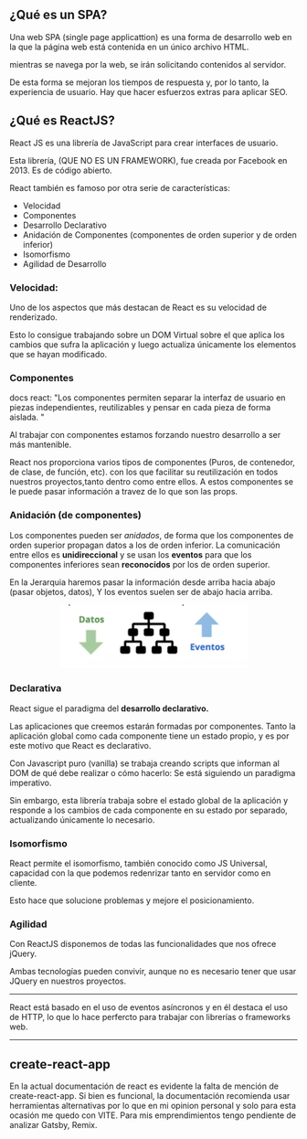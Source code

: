 
## ¿Qué es un SPA?

Una web SPA (single page applicattion) es una forma de desarrollo web en la que la página web está contenida en un único archivo HTML.

mientras se navega por la web, se irán solicitando contenidos al servidor.

De esta forma se mejoran los tiempos de respuesta y, por lo tanto, la experiencia de usuario.
Hay que hacer esfuerzos extras para aplicar SEO.

## ¿Qué es ReactJS?

React JS es una librería de JavaScript para crear interfaces de usuario.

Esta librería, (QUE NO ES UN FRAMEWORK), fue creada por Facebook en 2013.
Es de código abierto.

React también es famoso por otra serie de características:

* Velocidad
* Componentes
* Desarrollo Declarativo
* Anidación de Componentes (componentes de orden superior y de orden inferior) 
* Isomorfismo
* Agilidad de Desarrollo


 ### Velocidad:

Uno de los aspectos que más destacan de React es su velocidad de renderizado.

Esto lo consigue trabajando sobre un DOM Virtual sobre el que aplica los cambios que sufra la aplicación y luego actualiza únicamente los elementos que se hayan modificado.

### Componentes

docs react: "Los componentes permiten separar la interfaz de usuario en piezas independientes, reutilizables y pensar en cada pieza de forma aislada. "

Al trabajar con componentes estamos forzando nuestro desarrollo a ser más mantenible.

React nos proporciona varios tipos de componentes (Puros, de contenedor, de clase, de función, etc). con los que facilitar su reutilización en todos nuestros proyectos,tanto dentro como entre ellos.
A estos componentes se le puede pasar información a travez de lo que son las props.

### Anidación (de componentes)

Los componentes pueden ser *anidados*, de forma que los componentes de orden superior propagan datos a los de orden inferior.
La comunicación entre ellos es **unidireccional** y se usan los **eventos** para que los componentes inferiores sean **reconocidos** por los de orden superior.

En la Jerarquia haremos pasar la información desde arriba hacia abajo (pasar objetos, datos), Y los eventos suelen ser de abajo hacia arriba.

<p align="center">
  <img src="imagenes/Jerarquia1.png" alt="Jerarquia1">
</p>

### Declarativa

React sigue el paradigma del **desarrollo declarativo.**

Las aplicaciones que creemos estarán formadas por componentes.
Tanto la aplicación global como cada componente tiene un estado propio, y es por este motivo que React es declarativo.

Con Javascript puro (vanilla) se trabaja creando scripts que informan al DOM de qué debe realizar o cómo hacerlo: Se está siguiendo un paradigma imperativo.

Sin embargo, esta librería trabaja sobre el estado global de la aplicación y responde a los cambios de cada componente en su estado por separado, actualizando únicamente lo necesario.

### Isomorfismo

React permite el isomorfismo, también conocido como JS Universal, capacidad con la que podemos redenrizar tanto en servidor como en cliente.

Esto hace que solucione problemas y mejore el posicionamiento.

### Agilidad

Con ReactJS disponemos de todas las funcionalidades que nos ofrece jQuery.

Ambas tecnologías pueden convivir, aunque no es necesario tener que usar JQuery en nuestros proyectos.

***

React está basado en el uso de eventos asíncronos y en él destaca el uso de HTTP, lo que lo hace perfercto para trabajar con librerías o frameworks web.

*** 

## create-react-app

En la actual documentación de react es evidente la falta de mención de create-react-app. Si bien es funcional, la documentación recomienda usar herramientas alternativas por lo que en mi opinion personal y solo para esta ocasión me quedo con VITE. Para mis emprendimientos tengo pendiente de analizar Gatsby, Remix.




